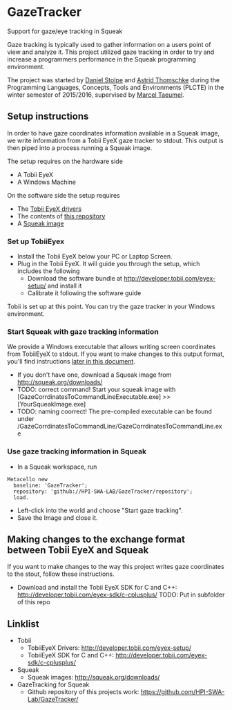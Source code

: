 # GazeTracker
Support for gaze/eye tracking in Squeak

Gaze tracking is typically used to gather information on a users point of view and analyze it. This project utilized gaze tracking in order to try and increase a programmers performance in the Squeak programming environment.

The project was started by [Daniel Stolpe](https://github.com/numberpi) and [Astrid Thomschke](github.com/athomschke) during the Programming Languages, Concepts, Tools and Environments (PLCTE) in the winter semester of 2015/2016, supervised by [Marcel Taeumel](https://github.com/marceltaeumel).

## Setup instructions
In order to have gaze coordinates information available in a Squeak image, we write information from a Tobii EyeX gaze tracker to stdout. This output is then piped into a process running a Squeak image.

The setup requires on the hardware side
* A Tobii EyeX
* A Windows Machine

On the software side the setup requires
* The [Tobii EyeX drivers](http://developer.tobii.com/eyex-setup/)
* The contents of [this repository](https://github.com/HPI-SWA-Lab/GazeTracker/)
* A [Squeak image](http://squeak.org/downloads/)

### Set up TobiiEyex
* Install the Tobii EyeX below your PC or Laptop Screen.
* Plug in the Tobii EyeX. It will guide you through the setup, which includes the following
  * Download the software bundle at http://developer.tobii.com/eyex-setup/ and install it
  * Calibrate it following the software guide

Tobii is set up at this point. You can try the gaze tracker in your Windows environment.

### Start Squeak with gaze tracking information
We provide a Windows executable that allows writing screen coordinates from TobiiEyeX to stdout. If you want to make changes to this output format, you'll find instructions [later in this document](https://github.com/HPI-SWA-Lab/GazeTracker/blob/master/README.md#making-changes-to-the-exchange-format-between-tobii-eyex-and-squeak).

* If you don't have one, download a Squeak image from http://squeak.org/downloads/
* TODO: correct command! Start your squeak image with [GazeCorrdinatesToCommandLineExecutable.exe] >> [YourSqueakImage.exe]
 * TODO: naming coorrect! The pre-compiled executable can be found under /GazeCorrdinatesToCommandLine/GazeCorrdinatesToCommandLine.exe

### Use gaze tracking information in Squeak
* In a Squeak workspace, run
```smalltalk
Metacello new
  baseline: 'GazeTracker';
  repository: 'github://HPI-SWA-LAB/GazeTracker/repository';
  load.
```
* Left-click into the world and choose "Start gaze tracking".
* Save the Image and close it.

## Making changes to the exchange format between Tobii EyeX and Squeak
If you want to make changes to the way this project writes gaze coordinates to the stout, follow these instructions.
* Download and install the Tobii EyeX SDK for C and C++: http://developer.tobii.com/eyex-sdk/c-cplusplus/
TODO: Put in subfolder of this repo

## Linklist
* Tobii
  * TobiiEyeX Drivers: http://developer.tobii.com/eyex-setup/
  * TobiiEyeX SDK for C and C++: http://developer.tobii.com/eyex-sdk/c-cplusplus/
* Squeak
  * Squeak images: http://squeak.org/downloads/
* GazeTracking for Squeak
  * Github repository of this projects work: https://github.com/HPI-SWA-Lab/GazeTracker/
  

